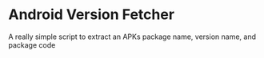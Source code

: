 # Android Version Fetcher
A really simple script to extract an APKs package name, version name, and package code